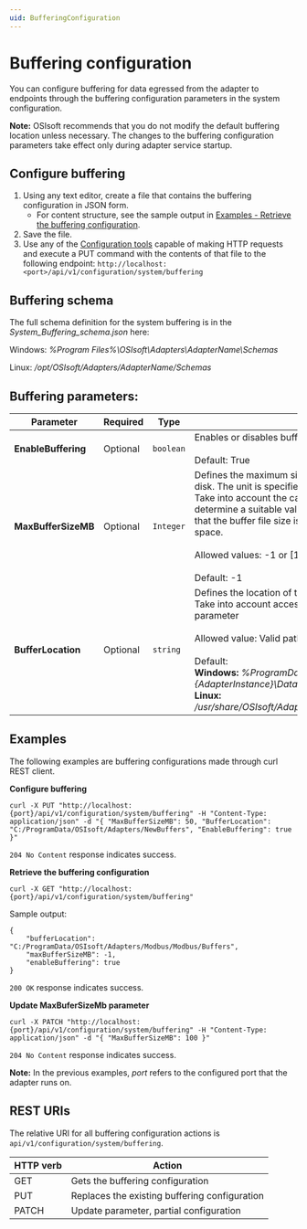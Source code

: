 ```yaml
---
uid: BufferingConfiguration
---
```


# Buffering configuration

You can configure buffering for data egressed from the adapter to endpoints through the buffering configuration parameters in the system configuration.

**Note:** OSIsoft recommends that you do not modify the default buffering location unless necessary. The changes to the buffering configuration parameters take effect only during adapter service startup.

## Configure buffering

1. Using any text editor, create a file that contains the buffering configuration in JSON form.
   - For content structure, see the sample output in [Examples - Retrieve the buffering configuration](#examples).
3. Save the file.
4. Use any of the [Configuration tools](xref:ConfigurationTools) capable of making HTTP requests and execute a PUT command with the contents of that file to the following endpoint: `http://localhost:<port>/api/v1/configuration/system/buffering`

## Buffering schema

The full schema definition for the system buffering is in the *System_Buffering_schema.json* here:

Windows: *%Program Files%\OSIsoft\Adapters\AdapterName\Schemas*

Linux: */opt/OSIsoft/Adapters/AdapterName/Schemas*


## Buffering parameters:

| Parameter | Required | Type | Description |
| ----------| -------- | ---- | ----------- |
| **EnableBuffering**  | Optional |  `boolean` | Enables or disables buffering. <br><br> Default: True |
| **MaxBufferSizeMB**  | Optional     |`Integer` | Defines the maximum size of the buffer file that will be persisted on disk. The unit is specified in MB (1 Mebibyte = 1048576 bytes). Take into account the capacity and type of the storage medium to determine a suitable value for this parameter. A value of -1 indicates that the buffer file size is restricted only by the available free disk space. <br><br> Allowed values: -1 or [1, 2147483647]. <br><br> Default: -1 |
| **BufferLocation**   | Optional   | `string` | Defines the location of the buffer files. Absolute paths are required. Take into account access-control list (ACL) when setting this parameter <br><br> Allowed value: Valid path to a folder location in the file system. <br><br> Default: <br> **Windows:** _%ProgramData%\OSIsoft\Adapters\\{AdapterType}\\{AdapterInstance}\Data_ <br> **Linux:** _/usr/share/OSIsoft/Adapters/{AdatpterType}/{AdapterInstance}/Data_ |

## Examples

The following examples are buffering configurations made through curl REST client.

**Configure buffering**

   ```
   curl -X PUT "http://localhost:{port}/api/v1/configuration/system/buffering" -H "Content-Type: application/json" -d "{ "MaxBufferSizeMB": 50, "BufferLocation": "C:/ProgramData/OSIsoft/Adapters/NewBuffers", "EnableBuffering": true }"
   ```

   `204 No Content` response indicates success.

**Retrieve the buffering configuration**

```
curl -X GET "http://localhost:{port}/api/v1/configuration/system/buffering"
```

Sample output:

```
{
    "bufferLocation": "C:/ProgramData/OSIsoft/Adapters/Modbus/Modbus/Buffers",
    "maxBufferSizeMB": -1,
    "enableBuffering": true
}
```

`200 OK` response indicates success.

**Update MaxBuferSizeMb parameter**

```
curl -X PATCH "http://localhost:{port}/api/v1/configuration/system/buffering" -H "Content-Type: application/json" -d "{ "MaxBufferSizeMB": 100 }"
```

`204 No Content` response indicates success.

**Note:** In the previous examples, *port* refers to the configured port that the adapter runs on.

## REST URIs

The relative URI for all buffering configuration actions is `api/v1/configuration/system/buffering`.

| HTTP verb | Action               |
|-----------------------------------------------------------|-----------|
| GET       | Gets the buffering configuration |
| PUT       | Replaces the existing buffering configuration |
| PATCH | Update parameter, partial configuration |
